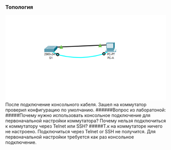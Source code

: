 ###                                       Топология
![](https://github.com/A1exger/Network-Engineer/blob/main/Labs/Lab1/%D0%A1%D0%BD%D0%B8%D0%BC%D0%BE%D0%BA.PNG)
После подключение консольного кабеля. Зашел на коммутатор проверил конфигурацию по умолчанию.
######Вопрос из лаборатоной:
#####Почему нужно использовать консольное подключение для первоначальной настройки коммутатора? Почему нельзя подключиться к коммутатору через Telnet или SSH?
#####Т.к на коммутаторе ничего не настроено. Подключиться через Telnet or SSH не получится. Для первоначальной настройки требуется как раз консольное подключение.  
